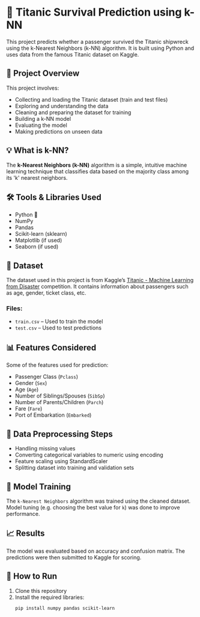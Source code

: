 
# 🚢 Titanic Survival Prediction using k-NN

This project predicts whether a passenger survived the Titanic shipwreck using the k-Nearest Neighbors (k-NN) algorithm. It is built using Python and uses data from the famous Titanic dataset on Kaggle.

## 📂 Project Overview

This project involves:

- Collecting and loading the Titanic dataset (train and test files)
- Exploring and understanding the data
- Cleaning and preparing the dataset for training
- Building a k-NN model
- Evaluating the model
- Making predictions on unseen data

## 💡 What is k-NN?

The **k-Nearest Neighbors (k-NN)** algorithm is a simple, intuitive machine learning technique that classifies data based on the majority class among its 'k' nearest neighbors.

## 🛠️ Tools & Libraries Used

- Python 🐍
- NumPy
- Pandas
- Scikit-learn (sklearn)
- Matplotlib (if used)
- Seaborn (if used)

## 📁 Dataset

The dataset used in this project is from Kaggle’s [Titanic - Machine Learning from Disaster](https://www.kaggle.com/c/titanic) competition. It contains information about passengers such as age, gender, ticket class, etc.

### Files:

- `train.csv` – Used to train the model
- `test.csv` – Used to test predictions

## 📊 Features Considered

Some of the features used for prediction:

- Passenger Class (`Pclass`)
- Gender (`Sex`)
- Age (`Age`)
- Number of Siblings/Spouses (`SibSp`)
- Number of Parents/Children (`Parch`)
- Fare (`Fare`)
- Port of Embarkation (`Embarked`)

## 🧹 Data Preprocessing Steps

- Handling missing values
- Converting categorical variables to numeric using encoding
- Feature scaling using StandardScaler
- Splitting dataset into training and validation sets

## 🤖 Model Training

The `k-Nearest Neighbors` algorithm was trained using the cleaned dataset. Model tuning (e.g. choosing the best value for `k`) was done to improve performance.

## 📈 Results

The model was evaluated based on accuracy and confusion matrix. The predictions were then submitted to Kaggle for scoring.

## 🚀 How to Run

1. Clone this repository
2. Install the required libraries:
   ```bash
   pip install numpy pandas scikit-learn
